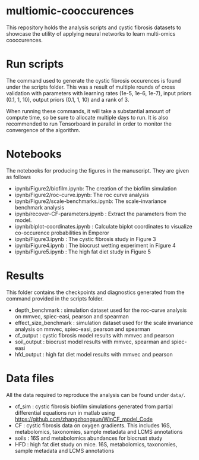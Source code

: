# multiomic-cooccurences

This repository holds the analysis scripts and cystic fibrosis datasets to showcase the utility of applying neural networks to learn multi-omics cooccurences.

# Run scripts



The command used to generate the cystic fibrosis occurences is found under the scripts folder. This was a result of multiple rounds of cross validation with parameters with learning rates (1e-5, 1e-6, 1e-7), input priors (0.1, 1, 10),  output priors (0.1, 1, 10) and a rank of 3.

When running these commands, it will take a substantial amount of compute time, so be sure to allocate multiple days to run.
It is also recommended to run Tensorboard in parallel in order to monitor the convergence of the algorithm.

# Notebooks
The notebooks for producing the figures in the manuscript.  They are given as follows
 - ipynb/Figure2/biofilm.ipynb: The creation of the biofilm simulation
 - ipynb/Figure2/roc-curve.ipynb: The roc curve analysis
 - ipynb/Figure2/scale-benchmarks.ipynb: The scale-invariance benchmark analysis
 - ipynb/recover-CF-parameters.ipynb : Extract the parameters from the model.
 - ipynb/biplot-coordinates.ipynb : Calculate biplot coordinates to visualize co-occurence probabilities in Emperor
 - ipynb/Figure3.ipynb : The cystic fibrosis study in Figure 3
 - ipynb/Figure4.ipynb : The biocrust wetting experiment in Figure 4
 - ipynb/Figure5.ipynb : The high fat diet study in Figure 5

# Results
This folder contains the checkpoints and diagnostics generated from the command provided in the scripts folder.

 - depth_benchmark : simulation dataset used for the roc-curve analysis on mmvec, spiec-easi, pearson and spearman
 - effect_size_benchmark : simulation dataset used for the scale invariance analysis on mmvec, spiec-easi, pearson and spearman
 - cf_output : cystic fibrosis model results with mmvec and pearson
 - soil_output : biocrust model results with mmvec, spearman and spiec-easi
 - hfd_output : high fat diet model results with mmvec and pearson

# Data files
All the data required to reproduce the analysis can be found under `data/`.

 - cf_sim : cystic fibrosis biofilm simulations generated from partial differential equations run in matlab using https://github.com/zhangzhongxun/WinCF_model_Code
 - CF : cystic fibrosis data on oxygen gradients.  This includes 16S, metabolomics, taxonomies, sample metadata and LCMS annotations
 - soils : 16S and metabolomics abundances for biocrust study
 - HFD : high fat diet study on mice. 16S, metabolomics, taxonomies, sample metadata and LCMS annotations
